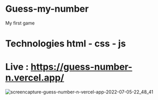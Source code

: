 # Guess-my-number
My first game 
# Technologies html - css - js
# Live : https://guess-number-n.vercel.app/
![screencapture-guess-number-n-vercel-app-2022-07-05-22_48_41](https://user-images.githubusercontent.com/61599746/177413881-74027679-c71d-4621-ba63-162a75350b0d.jpg)
